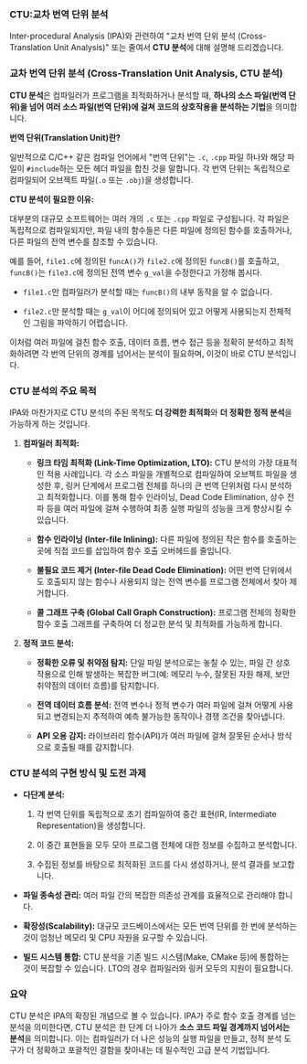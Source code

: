 ### CTU:교차 번역 단위 분석

Inter-procedural Analysis (IPA)와 관련하여 "교차 번역 단위 분석 (Cross-Translation Unit Analysis)" 또는 줄여서 **CTU 분석**에 대해 설명해 드리겠습니다.

### 교차 번역 단위 분석 (Cross-Translation Unit Analysis, CTU 분석)

**CTU 분석**은 컴파일러가 프로그램을 최적화하거나 분석할 때, **하나의 소스 파일(번역 단위)을 넘어 여러 소스 파일(번역 단위)에 걸쳐 코드의 상호작용을 분석하는 기법**을 의미합니다.

**번역 단위(Translation Unit)란?**

일반적으로 C/C++ 같은 컴파일 언어에서 "번역 단위"는 `.c`, `.cpp` 파일 하나와 해당 파일이 `#include`하는 모든 헤더 파일을 합친 것을 말합니다. 각 번역 단위는 독립적으로 컴파일되어 오브젝트 파일(`.o` 또는 `.obj`)을 생성합니다.

**CTU 분석이 필요한 이유:**

대부분의 대규모 소프트웨어는 여러 개의 `.c` 또는 `.cpp` 파일로 구성됩니다. 각 파일은 독립적으로 컴파일되지만, 파일 내의 함수들은 다른 파일에 정의된 함수를 호출하거나, 다른 파일의 전역 변수를 참조할 수 있습니다.

예를 들어, `file1.c`에 정의된 `funcA()`가 `file2.c`에 정의된 `funcB()`를 호출하고, `funcB()`는 `file3.c`에 정의된 전역 변수 `g_val`을 수정한다고 가정해 봅시다.

- `file1.c`만 컴파일러가 분석할 때는 `funcB()`의 내부 동작을 알 수 없습니다.
    
- `file2.c`만 분석할 때는 `g_val`이 어디에 정의되어 있고 어떻게 사용되는지 전체적인 그림을 파악하기 어렵습니다.
    

이처럼 여러 파일에 걸친 함수 호출, 데이터 흐름, 변수 접근 등을 정확히 분석하고 최적화하려면 각 번역 단위의 경계를 넘어서는 분석이 필요하며, 이것이 바로 CTU 분석입니다.

### CTU 분석의 주요 목적

IPA와 마찬가지로 CTU 분석의 주된 목적도 **더 강력한 최적화**와 **더 정확한 정적 분석**을 가능하게 하는 것입니다.

1. **컴파일러 최적화:**
    
    - **링크 타임 최적화 (Link-Time Optimization, LTO):** CTU 분석의 가장 대표적인 적용 사례입니다. 각 소스 파일을 개별적으로 컴파일하여 오브젝트 파일을 생성한 후, 링커 단계에서 프로그램 전체를 하나의 큰 번역 단위처럼 다시 분석하고 최적화합니다. 이를 통해 함수 인라이닝, Dead Code Elimination, 상수 전파 등을 여러 파일에 걸쳐 수행하여 최종 실행 파일의 성능을 크게 향상시킬 수 있습니다.
        
    - **함수 인라이닝 (Inter-file Inlining):** 다른 파일에 정의된 작은 함수를 호출하는 곳에 직접 코드를 삽입하여 함수 호출 오버헤드를 줄입니다.
        
    - **불필요 코드 제거 (Inter-file Dead Code Elimination):** 어떤 번역 단위에서도 호출되지 않는 함수나 사용되지 않는 전역 변수를 프로그램 전체에서 찾아 제거합니다.
        
    - **콜 그래프 구축 (Global Call Graph Construction):** 프로그램 전체의 정확한 함수 호출 그래프를 구축하여 더 정교한 분석 및 최적화를 가능하게 합니다.
        
2. **정적 코드 분석:**
    
    - **정확한 오류 및 취약점 탐지:** 단일 파일 분석으로는 놓칠 수 있는, 파일 간 상호작용으로 인해 발생하는 복잡한 버그(예: 메모리 누수, 잘못된 자원 해제, 보안 취약점의 데이터 흐름)를 탐지합니다.
        
    - **전역 데이터 흐름 분석:** 전역 변수나 정적 변수가 여러 파일에 걸쳐 어떻게 사용되고 변경되는지 추적하여 예측 불가능한 동작이나 경쟁 조건을 찾아냅니다.
        
    - **API 오용 감지:** 라이브러리 함수(API)가 여러 파일에 걸쳐 잘못된 순서나 방식으로 호출될 때를 감지합니다.
        

### CTU 분석의 구현 방식 및 도전 과제

- **다단계 분석:**
    
    1. 각 번역 단위를 독립적으로 초기 컴파일하여 중간 표현(IR, Intermediate Representation)을 생성합니다.
        
    2. 이 중간 표현들을 모두 모아 프로그램 전체에 대한 정보를 수집하고 분석합니다.
        
    3. 수집된 정보를 바탕으로 최적화된 코드를 다시 생성하거나, 분석 결과를 보고합니다.
        
- **파일 종속성 관리:** 여러 파일 간의 복잡한 의존성 관계를 효율적으로 관리해야 합니다.
    
- **확장성(Scalability):** 대규모 코드베이스에서는 모든 번역 단위를 한 번에 분석하는 것이 엄청난 메모리 및 CPU 자원을 요구할 수 있습니다.
    
- **빌드 시스템 통합:** CTU 분석을 기존 빌드 시스템(Make, CMake 등)에 통합하는 것이 복잡할 수 있습니다. LTO의 경우 컴파일러와 링커 모두의 지원이 필요합니다.
    

### 요약

CTU 분석은 IPA의 확장된 개념으로 볼 수 있습니다. IPA가 주로 함수 호출 경계를 넘는 분석을 의미한다면, CTU 분석은 한 단계 더 나아가 **소스 코드 파일 경계까지 넘어서는 분석**을 의미합니다. 이는 컴파일러가 더 나은 성능의 실행 파일을 만들고, 정적 분석 도구가 더 정확하고 포괄적인 결함을 찾아내는 데 필수적인 고급 분석 기법입니다.